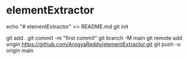 # elementExtractor
echo "# elementExtractor" >> README.md
git init
<!-- git add README.md -->
git add .
git commit -m "first commit"
git branch -M main
git remote add origin https://github.com/ArogyaReddy/elementExtractor.git
git push -u origin main